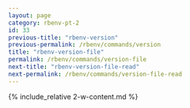 ```yaml
---
layout: page
category: rbenv-pt-2
id: 33
previous-title: "rbenv-version"
previous-permalink: /rbenv/commands/version
title: "rbenv-version-file"
permalink: /rbenv/commands/version-file
next-title: "rbenv-version-file-read"
next-permalink: /rbenv/commands/version-file-read
---
```


{% include_relative 2-w-content.md %}
